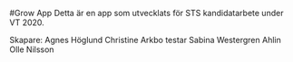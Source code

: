 #Grow App
Detta är en app som utvecklats för STS kandidatarbete under VT 2020.

Skapare:
Agnes Höglund
Christine Arkbo testar
Sabina Westergren Ahlin
Olle Nilsson
